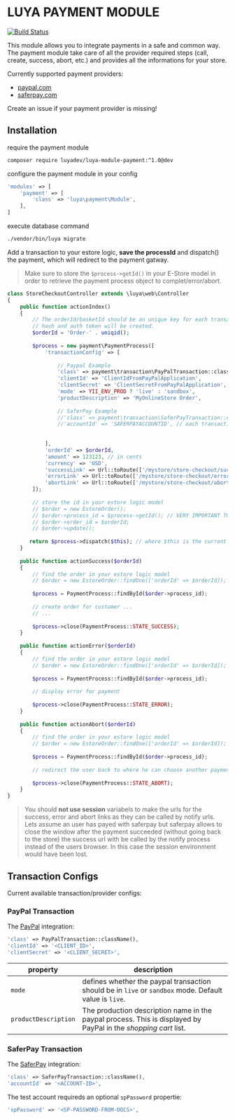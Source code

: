# LUYA PAYMENT MODULE

[![Build Status](https://travis-ci.org/luyadev/luya-module-payment.svg?branch=master)](https://travis-ci.org/luyadev/luya-module-payment)

This module allows you to integrate payments in a safe and common way. The payment module take care of all the provider required steps (call, create, success, abort, etc.) and provides all the informations for your store.

Currently supported payment providers:

+ [paypal.com](http://paypal.com)
+ [saferpay.com](http://saferpay.com)

Create an issue if your payment provider is missing!

## Installation


require the payment module

```sh
composer require luyadev/luya-module-payment:^1.0@dev
```

configure the payment module in your config

```php
'modules' => [
    'payment' => [
        'class' => 'luya\payment\Module',
    ],
]
```

execute database command

```sh
./vendor/bin/luya migrate
```

Add a transaction to your estore logic, **save the processId** and dispatch() the payment, which will redirect to the payment gatway.

> Make sure to store the `$process->getId()` in your E-Store model in order to retrieve the payment process object to complet/error/abort.

```php
class StoreCheckoutController extends \luya\web\Controller
{
    public function actionIndex()
    {
        // The orderId/basketId should be an unique key for each transaction. based on this key the transacton
        // hash and auth token will be created.
        $orderId = 'Order-' . uniqid();
        
        $process = new payment\PaymentProcess([
            'transactionConfig' => [
            
                // Paypal Example
                'class' => payment\transaction\PayPalTransaction::className(),
                'clientId' => 'ClientIdFromPayPalApplication',
                'clientSecret' => 'ClientSecretFromPayPalApplication',
                'mode' => YII_ENV_PROD ? 'live' : 'sandbox',
                'productDescription' => 'MyOnlineStore Order',
            
                // SaferPay Example
                //'class' => payment\transaction\SaferPayTransaction::className(),
                //'accountId' => 'SAFERPAYACCOUNTID', // each transaction can have specific attributes, saferpay requires an accountId',
                
                
            ],
            'orderId' => $orderId,
            'amount' => 123123, // in cents
            'currency' => 'USD',
            'successLink' => Url::toRoute(['/mystore/store-checkout/success', 'orderId' => $orderId], true), // user has paid successfull
            'errorLink' => Url::toRoute(['/mystore/store-checkout/error', 'orderId' => $orderId], true), // user got a payment error
            'abortLink' => Url::toRoute(['/mystore/store-checkout/abort', 'orderId' => $orderId], true), // user has pushed the back button
        ]);
       
        // store the id in your estore logic model
        // $order = new EstoreOrder();
        // $order->process_id = $process->getId(); // VERY IMPORTANT TO RESTORE THE PROCESS.
        // $order->order_id = $orderId;
        // $order->update();
        
       return $process->dispatch($this); // where $this is the current controller environment
    }
    
    public function actionSuccess($orderId)
    {
        // find the order in your estore logic model
        // $order = new EstoreOrder::findOne(['orderId' => $orderId]); // make sure you have a flag which ensures the state of the order (success = 0)
        
        $process = PaymentProcess::findById($order->process_id);
        
        // create order for customer ...
        // ...
        
        $process->close(PaymentProcess::STATE_SUCCESS);
    }
    
    public function actionError($orderId)
    {
        // find the order in your estore logic model
        // $order = new EstoreOrder::findOne(['orderId' => $orderId]); // make sure you have a flag which ensures the state of the order (success != 1)
        
        $process = PaymentProcess::findById($order->process_id);
        
        // display error for payment
        
        $process->close(PaymentProcess::STATE_ERROR);
    }
    
    public function actionAbort($orderId)
    {
        // find the order in your estore logic model
        // $order = new EstoreOrder::findOne(['orderId' => $orderId]); // make sure you have a flag which ensures the state of the order (success != 1)
        
        $process = PaymentProcess::findById($order->process_id);
        
        // redirect the user back to where he can choose another payment.
        
        $process->close(PaymentProcess::STATE_ABORT);
    }
}
```

> You should **not use session** variabels to make the urls for the success, error and abort links as they can be called by notify urls. Lets assume an user has payed with saferpay but saferpay allows to close the window after the payment succeeded (without going back to the store) the success url with be called by the notify process instead of the users browser. In this case the session environment would have been lost.

## Transaction Configs

Current available transaction/provider configs:

### PayPal Transaction

The [PayPal](https://paypal.com) integration:

```php
'class' => PayPalTransaction::className(),
'clientId' => '<CLIENT_ID>',
'clientSecret' => '<CLIENT_SECRET>',
```


|property   |description
|---        |---
|`mode`    |defines whether the paypal transaction should be in `live` or `sandbox` mode. Default value is `live`.
|`productDescription`|The production description name in the paypal process. This is displayed by PayPal in the *shopping cart* list.


### SaferPay Transaction

The [SaferPay](https://saferpay.com) integration:

```php
'class' => SaferPayTransaction::className(),
'accountId' => '<ACCOUNT-ID>',
```

The test account requireds an optional `spPassword` propertie:

```php
'spPassword' => '<SP-PASSWORD-FROM-DOCS>',
```
